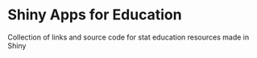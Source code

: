 # Shiny Apps for Education
 Collection of links and source code for stat education resources made in Shiny
